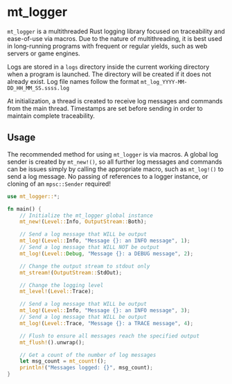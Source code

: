 # mt_logger

`mt_logger` is a multithreaded Rust logging library focused on traceability and ease-of-use via macros. Due to the nature of multithreading, it is best used in long-running programs with frequent or regular yields, such as web servers or game engines.

Logs are stored in a `logs` directory inside the current working directory when a program is launched. The directory will be created if it does not already exist. Log file names follow the format
`mt_log_YYYY-MM-DD_HH_MM_SS.ssss.log`

At initialization, a thread is created to receive log messages and commands from the main thread. Timestamps are set before sending in order to maintain complete traceability.

## Usage
The recommended method for using `mt_logger` is via macros. A global log sender is created by `mt_new!()`, so all further log messages and commands can be issues simply by calling the appropriate macro, such as `mt_log!()` to send a log message. No passing of references to a logger instance, or cloning of an `mpsc::Sender` required!

```rust
use mt_logger::*;

fn main() {
    // Initialize the mt_logger global instance
    mt_new!(Level::Info, OutputStream::Both);

    // Send a log message that WILL be output
    mt_log!(Level::Info, "Message {}: an INFO message", 1);
    // Send a log message that WILL NOT be output
    mt_log!(Level::Debug, "Message {}: a DEBUG message", 2);

    // Change the output stream to stdout only
    mt_stream!(OutputStream::StdOut);

    // Change the logging level
    mt_level!(Level::Trace);

    // Send a log message that WILL be output
    mt_log!(Level::Info, "Message {}: an INFO message", 3);
    // Send a log message that WILL be output
    mt_log!(Level::Trace, "Message {}: a TRACE message", 4);

    // Flush to ensure all messages reach the specified output
    mt_flush!().unwrap();

    // Get a count of the number of log messages
    let msg_count = mt_count!();
    println!("Messages logged: {}", msg_count);
}
```